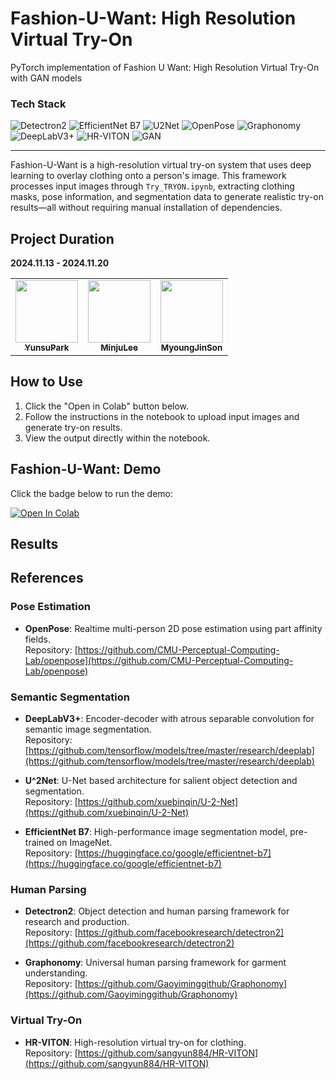 # Fashion-U-Want: High Resolution Virtual Try-On

PyTorch implementation of Fashion U Want: High Resolution Virtual Try-On with GAN models

### Tech Stack

<p align="left">
  <img src="https://img.shields.io/badge/Library-Detectron2-blue" alt="Detectron2"/>
  <img src="https://img.shields.io/badge/Library-EfficientNet%20B7-teal" alt="EfficientNet B7"/>
  <img src="https://img.shields.io/badge/Library-U^2Net-yellow" alt="U2Net"/>
  <img src="https://img.shields.io/badge/Framework-OpenPose-purple" alt="OpenPose"/>
  <img src="https://img.shields.io/badge/Framework-Graphonomy-green" alt="Graphonomy"/>
  <img src="https://img.shields.io/badge/Framework-DeepLabV3%2B-red" alt="DeepLabV3+"/>
  <img src="https://img.shields.io/badge/Framework-HR--VITON-orange" alt="HR-VITON"/>
  <img src="https://img.shields.io/badge/Model-GAN-lightgrey" alt="GAN"/>
</p>


---
Fashion-U-Want is a high-resolution virtual try-on system that uses deep learning to overlay clothing onto a person's image. This framework processes input images through ``Try_TRYON.ipynb``, extracting clothing masks, pose information, and segmentation data to generate realistic try-on results—all without requiring manual installation of dependencies.

## Project Duration

**2024.11.13 - 2024.11.20**

<table>
  <tbody>
    <tr>
      <td align="center">
        <a href="https://github.com/PARKYUNSU">
          <img src="https://github.com/PARKYUNSU.png" width="100px;" alt=""/>
          <br /><sub><b>YunsuPark</b></sub>
        </a>
        <br />
      </td>
      <td align="center">
        <a href="https://github.com/navi0728">
          <img src="https://github.com/navi0728.png" width="100px;" alt=""/>
          <br /><sub><b>MinjuLee</b></sub>
        </a>
        <br />
      </td>
      <td align="center">
        <a href="https://github.com/MyoungJinSon">
          <img src="https://github.com/MyoungJinSon.png" width="100px;" alt=""/>
          <br /><sub><b>MyoungJinSon</b></sub>
        </a>
        <br />
      </td>
    </tr>
  </tbody>
</table>


## How to Use

1. Click the "Open in Colab" button below.
2. Follow the instructions in the notebook to upload input images and generate try-on results.
3. View the output directly within the notebook.

## Fashion-U-Want: Demo

Click the badge below to run the demo:

[![Open In Colab](https://colab.research.google.com/assets/colab-badge.svg)](https://colab.research.google.com/github/PARKYUNSU/Fashion-U-Want-Virtual-Try-On/blob/main/Try_TRYON.ipynb)


## Results



## References

### Pose Estimation
- **OpenPose**: Realtime multi-person 2D pose estimation using part affinity fields.  
  Repository: [https://github.com/CMU-Perceptual-Computing-Lab/openpose](https://github.com/CMU-Perceptual-Computing-Lab/openpose)

### Semantic Segmentation
- **DeepLabV3+**: Encoder-decoder with atrous separable convolution for semantic image segmentation.  
  Repository: [https://github.com/tensorflow/models/tree/master/research/deeplab](https://github.com/tensorflow/models/tree/master/research/deeplab)

- **U^2Net**: U-Net based architecture for salient object detection and segmentation.  
  Repository: [https://github.com/xuebinqin/U-2-Net](https://github.com/xuebinqin/U-2-Net)

- **EfficientNet B7**: High-performance image segmentation model, pre-trained on ImageNet.  
  Repository: [https://huggingface.co/google/efficientnet-b7](https://huggingface.co/google/efficientnet-b7)

### Human Parsing
- **Detectron2**: Object detection and human parsing framework for research and production.  
  Repository: [https://github.com/facebookresearch/detectron2](https://github.com/facebookresearch/detectron2)

- **Graphonomy**: Universal human parsing framework for garment understanding.  
  Repository: [https://github.com/Gaoyiminggithub/Graphonomy](https://github.com/Gaoyiminggithub/Graphonomy)

### Virtual Try-On
- **HR-VITON**: High-resolution virtual try-on for clothing.  
  Repository: [https://github.com/sangyun884/HR-VITON](https://github.com/sangyun884/HR-VITON)
